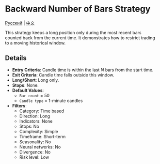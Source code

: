 # Backward Number of Bars Strategy
[Русский](README_ru.md) | [中文](README_cn.md)

This strategy keeps a long position only during the most recent bars counted back from the current time. It demonstrates how to restrict trading to a moving historical window.

## Details

- **Entry Criteria**: Candle time is within the last *N* bars from the start time.
- **Exit Criteria**: Candle time falls outside this window.
- **Long/Short**: Long only.
- **Stops**: None.
- **Default Values**:
  - `Bar count` = 50
  - `Candle type` = 1-minute candles
- **Filters**:
  - Category: Time based
  - Direction: Long
  - Indicators: None
  - Stops: No
  - Complexity: Simple
  - Timeframe: Short-term
  - Seasonality: No
  - Neural networks: No
  - Divergence: No
  - Risk level: Low
